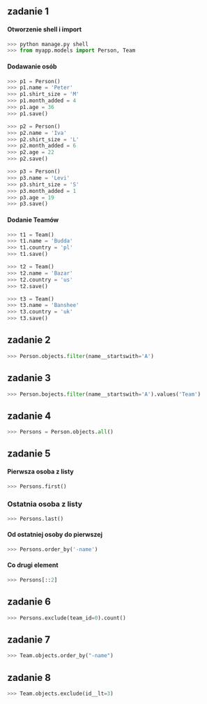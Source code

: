 ## zadanie 1
#### Otworzenie shell i import
``` python
>>> python manage.py shell
>>> from myapp.models import Person, Team
```
#### Dodawanie osób
``` python
>>> p1 = Person()
>>> p1.name = 'Peter'
>>> p1.shirt_size = 'M'
>>> p1.month_added = 4
>>> p1.age = 36
>>> p1.save()
```
``` python
>>> p2 = Person()
>>> p2.name = 'Iva'
>>> p2.shirt_size = 'L'
>>> p2.month_added = 6
>>> p2.age = 22
>>> p2.save()
```
``` python
>>> p3 = Person()
>>> p3.name = 'Levi'
>>> p3.shirt_size = 'S'
>>> p3.month_added = 1
>>> p3.age = 19
>>> p3.save()
```
#### Dodanie Teamów
``` Python
>>> t1 = Team()
>>> t1.name = 'Budda'
>>> t1.country = 'pl'
>>> t1.save()
```
``` Python
>>> t2 = Team()
>>> t2.name = 'Bazar'
>>> t2.country = 'us'
>>> t2.save()
```
``` Python
>>> t3 = Team()
>>> t3.name = 'Banshee'
>>> t3.country = 'uk'
>>> t3.save()
```
## zadanie 2
```python
>>> Person.objects.filter(name__startswith='A')
```
## zadanie 3
``` Python
>>> Person.bojects.filter(name__startswith='A').values('Team')
```
## zadanie 4
``` Python
>>> Persons = Person.objects.all()
```
## zadanie 5
#### Pierwsza osoba z listy
``` python
>>> Persons.first()
```
### Ostatnia osoba z listy
``` python
>>> Persons.last()
```
#### Od ostatniej osoby do pierwszej
```Python
>>> Persons.order_by('-name')
```
#### Co drugi element
```python
>>> Persons[::2]
```
## zadanie 6
```python
>>> Persons.exclude(team_id=0).count()
```
## zadanie 7
```python
>>> Team.objects.order_by("-name")
```
## zadanie 8
```python
>>> Team.objects.exclude(id__lt=3)
```
